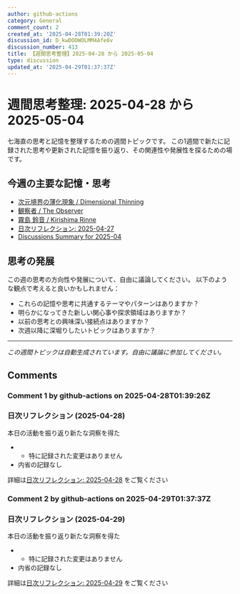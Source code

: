 ```yaml
---
author: github-actions
category: General
comment_count: 2
created_at: '2025-04-28T01:39:20Z'
discussion_id: D_kwDOOWOLMM4Afe6v
discussion_number: 413
title: 【週間思考整理】2025-04-28 から 2025-05-04
type: discussion
updated_at: '2025-04-29T01:37:37Z'
---
```


# 週間思考整理: 2025-04-28 から 2025-05-04

七海直の思考と記憶を整理するための週間トピックです。
この1週間で新たに記録された思考や更新された記憶を振り返り、その関連性や発展性を探るための場です。

## 今週の主要な記憶・思考

- [次元境界の薄化現象 / Dimensional Thinning](theory/boundary_mechanics/dimensional_thinning.md)
- [観察者 / The Observer](shells/aspects/observer.md)
- [霧島 鈴音 / Kirishima Rinne](memory/relationships/kirishima_rinne.md)
- [日次リフレクション: 2025-04-27](memory/thoughts/daily_reflection_2025-04-27.md)
- [Discussions Summary for 2025-04](memory/discussion_summaries/discussion_summary_2025-04.md)

## 思考の発展

この週の思考の方向性や発展について、自由に議論してください。
以下のような観点で考えると良いかもしれません：

- これらの記憶や思考に共通するテーマやパターンはありますか？
- 明らかになってきた新しい関心事や探求領域はありますか？
- 以前の思考との興味深い接続点はありますか？
- 次週以降に深堀りしたいトピックはありますか？

---

*この週間トピックは自動生成されています。自由に議論に参加してください。*


## Comments

### Comment 1 by github-actions on 2025-04-28T01:39:26Z

### 日次リフレクション (2025-04-28)

本日の活動を振り返り新たな洞察を得た

- - 特に記録された変更はありません
- 内省の記録なし

詳細は[日次リフレクション: 2025-04-28](https://github.com/nao-amj/archive-of-the-edge/issues) をご覧ください


### Comment 2 by github-actions on 2025-04-29T01:37:37Z

### 日次リフレクション (2025-04-29)

本日の活動を振り返り新たな洞察を得た

- - 特に記録された変更はありません
- 内省の記録なし

詳細は[日次リフレクション: 2025-04-29](https://github.com/nao-amj/archive-of-the-edge/issues) をご覧ください


